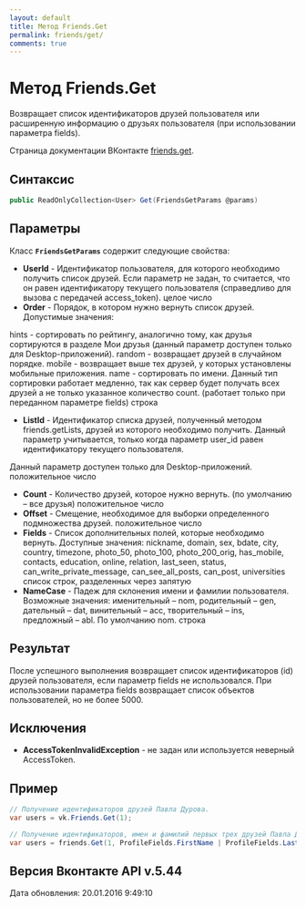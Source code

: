 ```yaml
---
layout: default
title: Метод Friends.Get
permalink: friends/get/
comments: true
---
```

# Метод Friends.Get
Возвращает список идентификаторов друзей пользователя или расширенную информацию о друзьях пользователя (при использовании параметра fields).

Страница документации ВКонтакте [friends.get](https://vk.com/dev/friends.get).
## Синтаксис
``` csharp
public ReadOnlyCollection<User> Get(FriendsGetParams @params)
```

## Параметры
Класс **`FriendsGetParams`** содержит следующие свойства:

+ **UserId** - Идентификатор пользователя, для которого необходимо получить список друзей. Если параметр не задан, то считается, что он равен идентификатору текущего пользователя (справедливо для вызова с передачей access_token). целое число
+ **Order** - Порядок, в котором нужно вернуть список друзей. Допустимые значения: 

hints - сортировать по рейтингу, аналогично тому, как друзья сортируются в разделе Мои друзья (данный параметр доступен только для Desktop-приложений). 
random - возвращает друзей в случайном порядке. 
mobile - возвращает выше тех друзей, у которых установлены мобильные приложения. 
name - сортировать по имени. Данный тип сортировки работает медленно, так как сервер будет получать всех друзей а не только указанное количество count. (работает только при переданном параметре fields) 
строка
+ **ListId** - Идентификатор списка друзей, полученный методом friends.getLists, друзей из которого необходимо получить. Данный параметр учитывается, только когда параметр user_id равен идентификатору текущего пользователя.

Данный параметр доступен только для Desktop-приложений. положительное число
+ **Count** - Количество друзей, которое нужно вернуть. (по умолчанию – все друзья) положительное число
+ **Offset** - Смещение, необходимое для выборки определенного подмножества друзей. положительное число
+ **Fields** - Список дополнительных полей, которые необходимо вернуть. 
Доступные значения: nickname, domain, sex, bdate, city, country, timezone, photo_50, photo_100, photo_200_orig, has_mobile, contacts, education, online, relation, last_seen, status, can_write_private_message, can_see_all_posts, can_post, universities список строк, разделенных через запятую
+ **NameCase** - Падеж для склонения имени и фамилии пользователя. Возможные значения: именительный – nom, родительный – gen, дательный – dat, винительный – acc, творительный – ins, предложный – abl. По умолчанию nom. строка

## Результат
После успешного выполнения возвращает список идентификаторов (id) друзей пользователя, если параметр fields не использовался. 
При использовании параметра fields  возвращает список объектов пользователей, но не более 5000.

## Исключения
+ **AccessTokenInvalidException** - не задан или используется неверный AccessToken.

## Пример
```csharp
// Получение идентификаторов друзей Павла Дурова.
var users = vk.Friends.Get(1);

// Получение идентификаторов, имен и фамилий первых трех друзей Павла Дурова.
var users = friends.Get(1, ProfileFields.FirstName | ProfileFields.LastName, 3);

```

## Версия Вконтакте API v.5.44
Дата обновления: 20.01.2016 9:49:10
